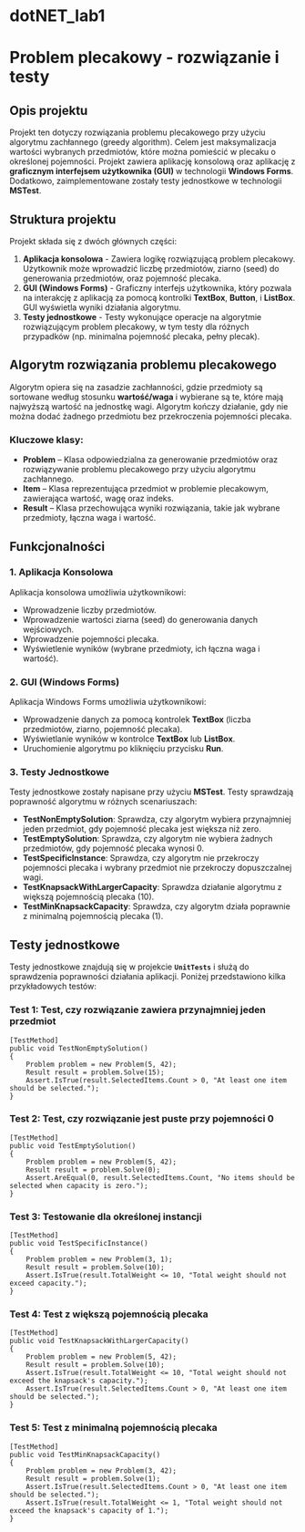 # dotNET_lab1
# Problem plecakowy - rozwiązanie i testy

## Opis projektu

Projekt ten dotyczy rozwiązania problemu plecakowego przy użyciu algorytmu zachłannego (greedy algorithm). Celem jest maksymalizacja wartości wybranych przedmiotów, które można pomieścić w plecaku o określonej pojemności. Projekt zawiera aplikację konsolową oraz aplikację z **graficznym interfejsem użytkownika (GUI)** w technologii **Windows Forms**. Dodatkowo, zaimplementowane zostały testy jednostkowe w technologii **MSTest**.

## Struktura projektu

Projekt składa się z dwóch głównych części:

1. **Aplikacja konsolowa** - Zawiera logikę rozwiązującą problem plecakowy. Użytkownik może wprowadzić liczbę przedmiotów, ziarno (seed) do generowania przedmiotów, oraz pojemność plecaka.
2. **GUI (Windows Forms)** - Graficzny interfejs użytkownika, który pozwala na interakcję z aplikacją za pomocą kontrolki **TextBox**, **Button**, i **ListBox**. GUI wyświetla wyniki działania algorytmu.
3. **Testy jednostkowe** - Testy wykonujące operacje na algorytmie rozwiązującym problem plecakowy, w tym testy dla różnych przypadków (np. minimalna pojemność plecaka, pełny plecak).

## Algorytm rozwiązania problemu plecakowego

Algorytm opiera się na zasadzie zachłanności, gdzie przedmioty są sortowane według stosunku **wartość/waga** i wybierane są te, które mają najwyższą wartość na jednostkę wagi. Algorytm kończy działanie, gdy nie można dodać żadnego przedmiotu bez przekroczenia pojemności plecaka.

### Kluczowe klasy:
- **Problem** – Klasa odpowiedzialna za generowanie przedmiotów oraz rozwiązywanie problemu plecakowego przy użyciu algorytmu zachłannego.
- **Item** – Klasa reprezentująca przedmiot w problemie plecakowym, zawierająca wartość, wagę oraz indeks.
- **Result** – Klasa przechowująca wyniki rozwiązania, takie jak wybrane przedmioty, łączna waga i wartość.

## Funkcjonalności

### **1. Aplikacja Konsolowa**
Aplikacja konsolowa umożliwia użytkownikowi:
- Wprowadzenie liczby przedmiotów.
- Wprowadzenie wartości ziarna (seed) do generowania danych wejściowych.
- Wprowadzenie pojemności plecaka.
- Wyświetlenie wyników (wybrane przedmioty, ich łączna waga i wartość).

### **2. GUI (Windows Forms)**
Aplikacja Windows Forms umożliwia użytkownikowi:
- Wprowadzenie danych za pomocą kontrolek **TextBox** (liczba przedmiotów, ziarno, pojemność plecaka).
- Wyświetlanie wyników w kontrolce **TextBox** lub **ListBox**.
- Uruchomienie algorytmu po kliknięciu przycisku **Run**.

### **3. Testy Jednostkowe**
Testy jednostkowe zostały napisane przy użyciu **MSTest**. Testy sprawdzają poprawność algorytmu w różnych scenariuszach:
- **TestNonEmptySolution**: Sprawdza, czy algorytm wybiera przynajmniej jeden przedmiot, gdy pojemność plecaka jest większa niż zero.
- **TestEmptySolution**: Sprawdza, czy algorytm nie wybiera żadnych przedmiotów, gdy pojemność plecaka wynosi 0.
- **TestSpecificInstance**: Sprawdza, czy algorytm nie przekroczy pojemności plecaka i wybrany przedmiot nie przekroczy dopuszczalnej wagi.
- **TestKnapsackWithLargerCapacity**: Sprawdza działanie algorytmu z większą pojemnością plecaka (10).
- **TestMinKnapsackCapacity**: Sprawdza, czy algorytm działa poprawnie z minimalną pojemnością plecaka (1).

## Testy jednostkowe

Testy jednostkowe znajdują się w projekcie **`UnitTests`** i służą do sprawdzenia poprawności działania aplikacji. Poniżej przedstawiono kilka przykładowych testów:

### **Test 1: Test, czy rozwiązanie zawiera przynajmniej jeden przedmiot**

```
[TestMethod]
public void TestNonEmptySolution()
{
    Problem problem = new Problem(5, 42);
    Result result = problem.Solve(15);
    Assert.IsTrue(result.SelectedItems.Count > 0, "At least one item should be selected.");
}
```

### **Test 2: Test, czy rozwiązanie jest puste przy pojemności 0**
```
[TestMethod]
public void TestEmptySolution()
{
    Problem problem = new Problem(5, 42);
    Result result = problem.Solve(0);
    Assert.AreEqual(0, result.SelectedItems.Count, "No items should be selected when capacity is zero.");
}
```

### **Test 3: Testowanie dla określonej instancji**
```
[TestMethod]
public void TestSpecificInstance()
{
    Problem problem = new Problem(3, 1);
    Result result = problem.Solve(10);
    Assert.IsTrue(result.TotalWeight <= 10, "Total weight should not exceed capacity.");
}
```

### **Test 4: Test z większą pojemnością plecaka**
```
[TestMethod]
public void TestKnapsackWithLargerCapacity()
{
    Problem problem = new Problem(5, 42);
    Result result = problem.Solve(10);
    Assert.IsTrue(result.TotalWeight <= 10, "Total weight should not exceed the knapsack's capacity.");
    Assert.IsTrue(result.SelectedItems.Count > 0, "At least one item should be selected.");
}
```

### **Test 5: Test z minimalną pojemnością plecaka**
```
[TestMethod]
public void TestMinKnapsackCapacity()
{
    Problem problem = new Problem(3, 42);
    Result result = problem.Solve(1);
    Assert.IsTrue(result.SelectedItems.Count > 0, "At least one item should be selected.");
    Assert.IsTrue(result.TotalWeight <= 1, "Total weight should not exceed the knapsack's capacity of 1.");
}
```
